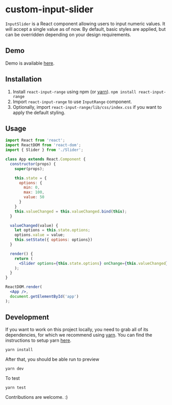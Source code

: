 # custom-input-slider

`InputSlider` is a React component allowing users to input numeric values. It will accept a single value as of now. By default, basic styles are applied, but can be overridden depending on your design requirements.

## Demo
Demo is available [here](https://sivaramakrishnatumma.github.io/reactinputslider/).

## Installation

1. Install `react-input-range` using npm (or [yarn]). `npm install react-input-range`
2. Import `react-input-range` to use `InputRange` component.
3. Optionally, import `react-input-range/lib/css/index.css` if you want to apply the default styling.

## Usage

```jsx
import React from 'react';
import ReactDOM from 'react-dom';
import { Slider } from './Slider';

class App extends React.Component {
  constructor(props) {
    super(props);

    this.state = {
      options: {
        min: 0,
        max: 100,
        value: 50
      }
    }
    this.valueChanged = this.valueChanged.bind(this);
  }

  valueChanged(value) {
    let options = this.state.options;
    options.value = value;
    this.setState({ options: options})
  }

  render() {
    return (
      <Slider options={this.state.options} onChange={this.valueChanged}></Slider>
    );
  }
}

ReactDOM.render(
  <App />,
  document.getElementById('app')
);
```

## Development

If you want to work on this project locally, you need to grab all of its dependencies, for which 
we recommend using [yarn]. You can find the instructions to setup yarn [here](https://yarnpkg.com/docs/install).
```
yarn install
```

After that, you should be able run to preview
```
yarn dev
```

To test
```
yarn test
```

Contributions are welcome. :)

[yarn]: https://yarnpkg.com/